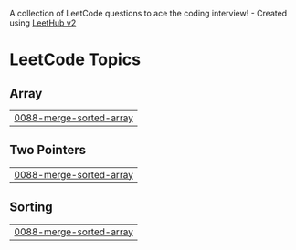 A collection of LeetCode questions to ace the coding interview! - Created using [LeetHub v2](https://github.com/arunbhardwaj/LeetHub-2.0)
<!---LeetCode Topics Start-->
# LeetCode Topics
## Array
|  |
| ------- |
| [0088-merge-sorted-array](https://github.com/harsh73592/leetcode/tree/master/0088-merge-sorted-array) |
## Two Pointers
|  |
| ------- |
| [0088-merge-sorted-array](https://github.com/harsh73592/leetcode/tree/master/0088-merge-sorted-array) |
## Sorting
|  |
| ------- |
| [0088-merge-sorted-array](https://github.com/harsh73592/leetcode/tree/master/0088-merge-sorted-array) |
<!---LeetCode Topics End-->